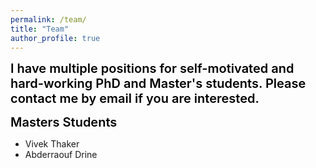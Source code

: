 ```yaml
---
permalink: /team/
title: "Team"
author_profile: true
---
```


<span style="color: #000000;text-align: center;font-size: 15pt;font-weight: 600;">I have multiple positions for self-motivated and hard-working PhD and Master's students. Please contact me by email if you are interested.</span> 




<span style="color: #000000;text-align: center;font-size: 15pt;font-weight: 600;">
Masters Students</span> 

* Vivek Thaker
* Abderraouf Drine




